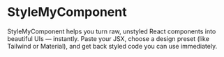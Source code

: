 # StyleMyComponent
StyleMyComponent helps you turn raw, unstyled React components into beautiful UIs — instantly. Paste your JSX, choose a design preset (like Tailwind or Material), and get back styled code you can use immediately.
